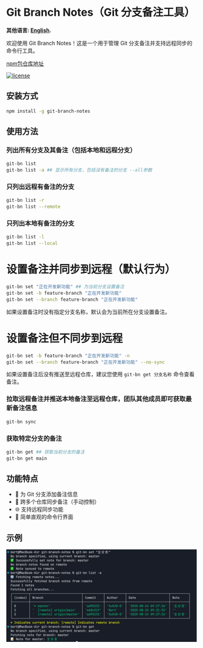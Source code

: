 # Git Branch Notes（Git 分支备注工具）
**其他语言: [English](README.md).**

欢迎使用 Git Branch Notes！这是一个用于管理 Git 分支备注并支持远程同步的命令行工具。

[npm包仓库地址](https://www.npmjs.com/package/git-branch-notes)

[![license](https://img.shields.io/badge/license-MIT-blue)](LICENSE)


## 安装方式 

```bash
npm install -g git-branch-notes
```
## 使用方法
### 列出所有分支及其备注（包括本地和远程分支）
```bash
git-bn list
git-bn list -a ## 显示所有分支，包括没有备注的分支 --all参数
```
### 只列出远程有备注的分支
```bash
git-bn list -r
git-bn list --remote
```
### 只列出本地有备注的分支
```bash
git-bn list -l
git-bn list --local
```
# 设置备注并同步到远程（默认行为）
```bash
git-bn set "正在开发新功能" ## 为当前分支设置备注
git-bn set -b feature-branch "正在开发新功能"
git-bn set --branch feature-branch "正在开发新功能"
```
如果设置备注时没有指定分支名称，默认会为当前所在分支设置备注。

# 设置备注但不同步到远程
```bash
git-bn set -b feature-branch "正在开发新功能" -n
git-bn set --branch feature-branch "正在开发新功能" --no-sync
```
如果设置备注后没有推送至远程仓库，建议您使用 `git-bn get 分支名称` 命令查看备注。

### 拉取远程备注并推送本地备注至远程仓库，团队其他成员即可获取最新备注信息
```bash
git-bn sync
```
### 获取特定分支的备注
```bash
git-bn get ## 获取当前分支的备注
git-bn get main
```

## 功能特点

+ 📝 为 Git 分支添加备注信息
+ 🔄 跨多个仓库同步备注（手动控制）
+ 🌐 支持远程同步功能
+ 🎯 简单直观的命令行界面

## 示例
![示例](./assets/image.png)
